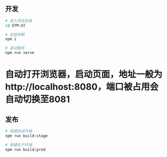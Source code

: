 ## 开发

```bash
# 进入项目目录
cd GTM-UI

# 安装依赖
npm i

# 启动服务
npm run serve
```

# 自动打开浏览器，启动页面，地址一般为 http://localhost:8080，端口被占用会自动切换至8081

## 发布

```bash
# 构建测试环境
npm run build:stage

# 构建生产环境
npm run build:prod
```